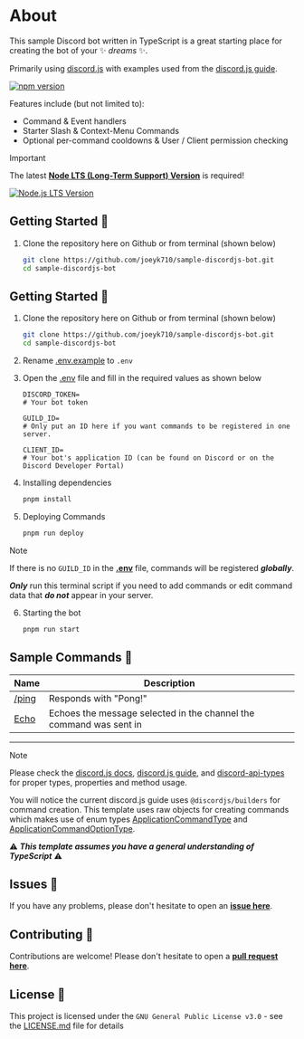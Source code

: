 # About

This sample Discord bot written in TypeScript is a great starting place for creating the bot of your ✨ _dreams_ ✨.

Primarily using [discord.js](https://discord.js.org/#/) with examples used from the [discord.js guide](https://discordjs.guide).

<a href="https://discord.js.org"><img src="https://img.shields.io/npm/v/discord.js.svg?&label=discord.js&color=5865F2&logo=discord" alt="npm version" /></a>

Features include (but not limited to):

- Command & Event handlers
- Starter Slash & Context-Menu Commands
- Optional per-command cooldowns & User / Client permission checking

> [!IMPORTANT]
> The latest **[Node LTS (Long-Term Support) Version](https://nodejs.org)** is required!
>
> <a href="https://nodejs.org">
>  <img src="https://img.shields.io/npm/v/node?logo=node.js&label=node.js LTS &color=%235FA04E" alt="Node.js LTS Version"/></a>

## Getting Started 🎉

1. Clone the repository here on Github or from terminal (shown below)

   ```bash
   git clone https://github.com/joeyk710/sample-discordjs-bot.git
   cd sample-discordjs-bot
   ```

## Getting Started 🎉

1. Clone the repository here on Github or from terminal (shown below)

   ```bash
   git clone https://github.com/joeyk710/sample-discordjs-bot.git
   cd sample-discordjs-bot
   ```

2. Rename [.env.example](.env.example) to `.env`

3. Open the [.env](.env.example) file and fill in the required values as shown below

   ```env
   DISCORD_TOKEN=
   # Your bot token

   GUILD_ID=
   # Only put an ID here if you want commands to be registered in one server.

   CLIENT_ID=
   # Your bot's application ID (can be found on Discord or on the Discord Developer Portal)
   ```

4. Installing dependencies

   ```bash
   pnpm install
   ```

5. Deploying Commands

   ```bash
   pnpm run deploy
   ```

> [!NOTE]
> If there is no `GUILD_ID` in the **[.env](.env.example)** file, commands will be registered **_globally_**.
>
> **_Only_** run this terminal script if you need to add commands or edit command data that **_do not_** appear in your server.

6. Starting the bot

   ```bash
   pnpm run start
   ```

## Sample Commands 🤖

| Name                                  | Description                                                        |
| ------------------------------------- | ------------------------------------------------------------------ |
| [/ping](src/commands/general/ping.ts) | Responds with "Pong!"                                              |
| [Echo](src/commands/context/echo.ts)  | Echoes the message selected in the channel the command was sent in |

---

> [!NOTE]
> Please check the [discord.js docs](https://discord.js.org), [discord.js guide](https://discordjs.guide), and [discord-api-types](https://discord-api-types.dev) for proper types, properties and method usage.
>
> You will notice the current discord.js guide uses `@discordjs/builders` for command creation. This template uses raw objects for creating commands which makes use of enum types [ApplicationCommandType](https://discord-api-types.dev/api/discord-api-types-v10/enum/ApplicationCommandType) and [ApplicationCommandOptionType](https://discord-api-types.dev/api/discord-api-types-v10/enum/ApplicationCommandOptionType).
>
> ⚠️ **_This template assumes you have a general understanding of TypeScript_** ⚠️

## Issues 💭

If you have any problems, please don't hesitate to open an **[issue here](https://github.com/joeyk710/sample-discordjs-bot/issues/new/choose)**.

## Contributing 🙌

Contributions are welcome! Please don't hesitate to open a **[pull request here](https://github.com/joeyk710/sample-discordjs-bot/pulls)**.

## License 🪪

This project is licensed under the `GNU General Public License v3.0` - see the [LICENSE.md](LICENSE) file for details
